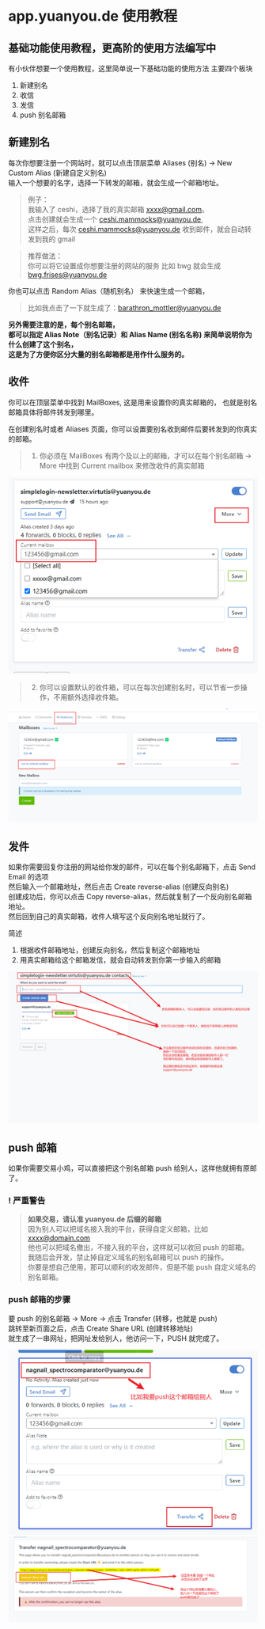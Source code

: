 # app.yuanyou.de 使用教程

## 基础功能使用教程，更高阶的使用方法编写中

有小伙伴想要一个使用教程，这里简单说一下基础功能的使用方法
主要四个板块

1. 新建别名
2. 收信
3. 发信
4. push 别名邮箱

## 新建别名

每次你想要注册一个网站时，就可以点击顶层菜单 Aliases (别名) -> New Custom Alias (新建自定义别名)  
输入一个想要的名字，选择一下转发的邮箱，就会生成一个邮箱地址。

> 例子：  
> 我输入了 ceshi，选择了我的真实邮箱 xxxx@gmail.com。  
> 点击创建就会生成一个 ceshi.mammocks@yuanyou.de,  
> 这样之后，每次 ceshi.mammocks@yuanyou.de 收到邮件，就会自动转发到我的 gmail

> 推荐做法：  
> 你可以将它设置成你想要注册的网站的服务 比如 bwg 就会生成 bwg.frises@yuanyou.de

你也可以点击 Random Alias（随机别名） 来快速生成一个邮箱，

> 比如我点击了一下就生成了：barathron_mottler@yuanyou.de

**另外需要注意的是，每个别名邮箱，**  
**都可以指定 Alias Note（别名记录）和 Alias Name (别名名称) 来简单说明你为什么创建了这个别名，**  
**这是为了方便你区分大量的别名邮箱都是用作什么服务的。**

## 收件

你可以在顶层菜单中找到 MailBoxes, 这是用来设置你的真实邮箱的，
也就是别名邮箱具体将邮件转发到哪里。

在创建别名时或者 Aliases 页面，你可以设置要别名收到邮件后要转发到的你真实的邮箱。

> 1. 你必须在 MailBoxes 有两个及以上的邮箱，才可以在每个别名邮箱 -> More 中找到 Current mailbox 来修改收件的真实邮箱

![注1](static/images/AliasSetReceiveEmailAddress.png)

> 2. 你可以设置默认的收件箱，可以在每次创建别名时，可以节省一步操作，不用额外选择收件箱。

![注2](static/images/MailboxesSetDefaultMailbox.png)

## 发件

如果你需要回复你注册的网站给你发的邮件，可以在每个别名邮箱下，点击 Send Email 的选项  
然后输入一个邮箱地址，然后点击 Create reverse-alias (创建反向别名)  
创建成功后，你可以点击 Copy reverse-alias，然后就复制了一个反向别名邮箱地址。  
然后回到自己的真实邮箱，收件人填写这个反向别名地址就行了。

简述

1. 根据收件邮箱地址，创建反向别名，然后复制这个邮箱地址
2. 用真实邮箱给这个邮箱发信，就会自动转发到你第一步输入的邮箱

![](static/images/SendEmail-2.png)

## push 邮箱

如果你需要交易小鸡，可以直接把这个别名邮箱 push 给别人，这样他就拥有原邮了。

### ! 严重警告

> **如果交易，请认准 yuanyou.de 后缀的邮箱**  
> 因为别人可以把域名接入我的平台，获得自定义邮箱，比如 xxxx@domain.com  
> 他也可以把域名撤出，不接入我的平台，这样就可以收回 push 的邮箱。  
> 我随后会开发，禁止掉自定义域名的别名邮箱可以 push 的操作。  
> 你要是想自己使用，那可以顺利的收发邮件，但是不能 push 自定义域名的别名邮箱。

### push 邮箱的步骤

要 push 的别名邮箱 -> More -> 点击 Transfer (转移，也就是 push)  
跳转至新页面之后，点击 Create Share URL (创建转移地址)  
就生成了一串网址，把网址发给别人，他访问一下，PUSH 就完成了。

![](static/images/PushAlias-1.png)
![](static/images/PushAlias-2.png)
